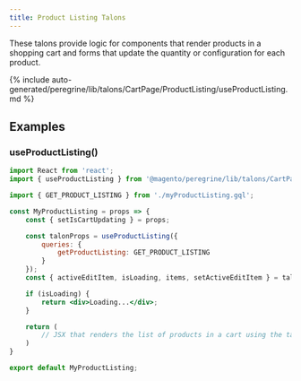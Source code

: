 ```yaml
---
title: Product Listing Talons
---
```


These talons provide logic for components that render products in a shopping cart and forms that update the quantity or configuration for each product.

<!--
The reference doc content is generated automatically from the source code.
To update this section, update the doc blocks in the source code
-->

{% include auto-generated/peregrine/lib/talons/CartPage/ProductListing/useProductListing.md %}

## Examples

### useProductListing()

```jsx
import React from 'react';
import { useProductListing } from '@magento/peregrine/lib/talons/CartPage/ProductListing/useProductListing';

import { GET_PRODUCT_LISTING } from './myProductListing.gql';

const MyProductListing = props => {
    const { setIsCartUpdating } = props;

    const talonProps = useProductListing({
        queries: {
            getProductListing: GET_PRODUCT_LISTING
        }
    });
    const { activeEditItem, isLoading, items, setActiveEditItem } = talonProps;

    if (isLoading) {
        return <div>Loading...</div>;
    }

    return (
        // JSX that renders the list of products in a cart using the talon props
    )
}

export default MyProductListing;
```
